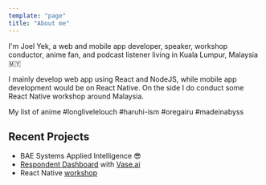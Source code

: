 ```yaml
---
template: "page"
title: "About me"
---
```

I'm Joel Yek, a web and mobile app developer, speaker, workshop conductor, anime fan, and podcast listener living in Kuala Lumpur, Malaysia 🇲🇾

I mainly develop web app using React and NodeJS, while mobile app development would be on React Native. On the side I do conduct some React Native workshop around Malaysia.

My list of anime #longlivelelouch #haruhi-ism #oregairu #madeinabyss

## Recent Projects

* BAE Systems Applied Intelligence 😎
* [Respondent Dashboard](https://getvase.com) with [Vase.ai](https://vase.ai)
* React Native [workshop](https://github.com/joevo2/johor-spending-tracking)
